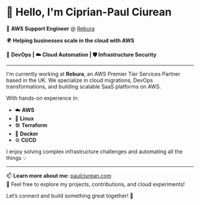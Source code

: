 # 👋 Hello, I'm Ciprian-Paul Ciurean

🚀 **AWS Support Engineer** @ [Rebura](https://www.rebura.com/uk/en/about-us.html)  

🌍 **Helping businesses scale in the cloud with AWS**

🔧 **DevOps | ☁️ Cloud Automation | 🛡️ Infrastructure Security**

---

I'm currently working at **Rebura**, an AWS Premier Tier Services Partner based in the UK. We specialize in cloud migrations, DevOps transformations, and building scalable SaaS platforms on AWS.

With hands-on experience in:
- ☁️ **AWS**
- 🐧 **Linux**
- 🛠️ **Terraform**
- 🐳 **Docker**
- ⚙️ **CI/CD**

I enjoy solving complex infrastructure challenges and automating all the things 💡

---

📫 **Learn more about me:** [paulciurean.com](https://paulciurean.com)  
📁 Feel free to explore my projects, contributions, and cloud experiments!

Let’s connect and build something great together! 🌟
